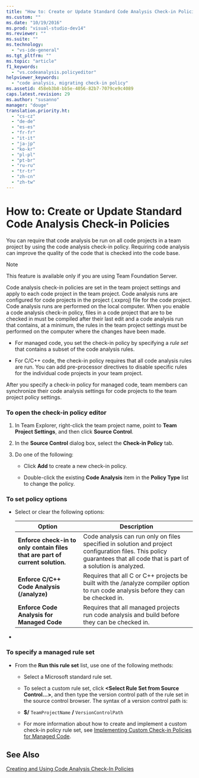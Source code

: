 ```yaml
---
title: "How to: Create or Update Standard Code Analysis Check-in Policies | Microsoft Docs"
ms.custom: ""
ms.date: "10/19/2016"
ms.prod: "visual-studio-dev14"
ms.reviewer: ""
ms.suite: ""
ms.technology: 
  - "vs-ide-general"
ms.tgt_pltfrm: ""
ms.topic: "article"
f1_keywords: 
  - "vs.codeanalysis.policyeditor"
helpviewer_keywords: 
  - "code analysis, migrating check-in policy"
ms.assetid: 458eb3b8-bb5e-4056-82b7-7079ce9c4089
caps.latest.revision: 29
ms.author: "susanno"
manager: "douge"
translation.priority.ht: 
  - "cs-cz"
  - "de-de"
  - "es-es"
  - "fr-fr"
  - "it-it"
  - "ja-jp"
  - "ko-kr"
  - "pl-pl"
  - "pt-br"
  - "ru-ru"
  - "tr-tr"
  - "zh-cn"
  - "zh-tw"
---
```

# How to: Create or Update Standard Code Analysis Check-in Policies
You can require that code analysis be run on all code projects in a team project by using the code analysis check-in policy. Requiring code analysis can improve the quality of the code that is checked into the code base.  
  
> [!NOTE]
>  This feature is available only if you are using Team Foundation Server.  
  
 Code analysis check-in policies are set in the team project settings and apply to each code project in the team project. Code analysis runs are configured for code projects in the project (.xxproj) file for the code project. Code analysis runs are performed on the local computer. When you enable a code analysis check-in policy, files in a code project that are to be checked in must be compiled after their last edit and a code analysis run that contains, at a minimum, the rules in the team project settings must be performed on the computer where the changes have been made.  
  
-   For managed code, you set the check-in policy by specifying a *rule set* that contains a subset of the code analysis rules.  
  
-   For C/C++ code, the check-in policy requires that all code analysis rules are run. You can add pre-processor directives to disable specific rules for the individual code projects in your team project.  
  
 After you specify a check-in policy for managed code, team members can synchronize their code analysis settings for code projects to the team project policy settings.  
  
### To open the check-in policy editor  
  
1.  In Team Explorer, right-click the team project name, point to **Team Project Settings**, and then click **Source Control**.  
  
2.  In the **Source Control** dialog box, select the **Check-in Policy** tab.  
  
3.  Do one of the following:  
  
    -   Click **Add** to create a new check-in policy.  
  
    -   Double-click the existing **Code Analysis** item in the **Policy Type** list to change the policy.  
  
### To set policy options  
  
-   Select or clear the following options:  
  
    |Option|Description|  
    |------------|-----------------|  
    |**Enforce check-in to only contain files that are part of current solution.**|Code analysis can run only on files specified in solution and project configuration files. This policy guarantees that all code that is part of a solution is analyzed.|  
    |**Enforce C/C++ Code Analysis (/analyze)**|Requires that all C or C++ projects be built with the /analyze compiler option to run code analysis before they can be checked in.|  
    |**Enforce Code Analysis for Managed Code**|Requires that all managed projects run code analysis and build before they can be checked in.|  
  
-  
  
### To specify a managed rule set  
  
-   From the **Run this rule set** list, use one of the following methods:  
  
    -   Select a Microsoft standard rule set.  
  
    -   To select a custom rule set, click **\<Select Rule Set from Source Control...>**, and then type the version control path of the rule set in the source control browser. The syntax of a version control path is:  
  
    -   **$/** `TeamProjectName` **/** `VersionControlPath`  
  
    -   For more information about how to create and implement a custom check-in policy rule set, see [Implementing Custom Check-in Policies for Managed Code](../code-quality/implementing-custom-code-analysis-check-in-policies-for-managed-code.md).  
  
## See Also  
 [Creating and Using Code Analysis Check-In Policies](../code-quality/creating-and-using-code-analysis-check-in-policies.md)